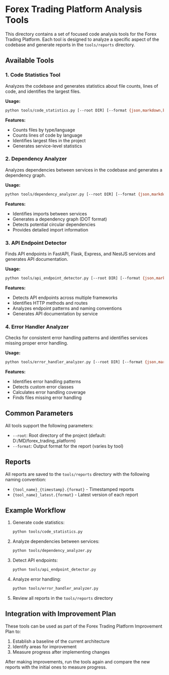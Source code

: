 # Forex Trading Platform Analysis Tools

This directory contains a set of focused code analysis tools for the Forex Trading Platform. Each tool is designed to analyze a specific aspect of the codebase and generate reports in the `tools/reports` directory.

## Available Tools

### 1. Code Statistics Tool

Analyzes the codebase and generates statistics about file counts, lines of code, and identifies the largest files.

**Usage:**
```bash
python tools/code_statistics.py [--root DIR] [--format {json,markdown,both}]
```

**Features:**
- Counts files by type/language
- Counts lines of code by language
- Identifies largest files in the project
- Generates service-level statistics

### 2. Dependency Analyzer

Analyzes dependencies between services in the codebase and generates a dependency graph.

**Usage:**
```bash
python tools/dependency_analyzer.py [--root DIR] [--format {json,markdown,dot,all}]
```

**Features:**
- Identifies imports between services
- Generates a dependency graph (DOT format)
- Detects potential circular dependencies
- Provides detailed import information

### 3. API Endpoint Detector

Finds API endpoints in FastAPI, Flask, Express, and NestJS services and generates API documentation.

**Usage:**
```bash
python tools/api_endpoint_detector.py [--root DIR] [--format {json,markdown,both}]
```

**Features:**
- Detects API endpoints across multiple frameworks
- Identifies HTTP methods and routes
- Analyzes endpoint patterns and naming conventions
- Generates API documentation by service

### 4. Error Handler Analyzer

Checks for consistent error handling patterns and identifies services missing proper error handling.

**Usage:**
```bash
python tools/error_handler_analyzer.py [--root DIR] [--format {json,markdown,both}]
```

**Features:**
- Identifies error handling patterns
- Detects custom error classes
- Calculates error handling coverage
- Finds files missing error handling

## Common Parameters

All tools support the following parameters:

- `--root`: Root directory of the project (default: D:/MD/forex_trading_platform)
- `--format`: Output format for the report (varies by tool)

## Reports

All reports are saved to the `tools/reports` directory with the following naming convention:

- `{tool_name}_{timestamp}.{format}` - Timestamped reports
- `{tool_name}_latest.{format}` - Latest version of each report

## Example Workflow

1. Generate code statistics:
   ```bash
   python tools/code_statistics.py
   ```

2. Analyze dependencies between services:
   ```bash
   python tools/dependency_analyzer.py
   ```

3. Detect API endpoints:
   ```bash
   python tools/api_endpoint_detector.py
   ```

4. Analyze error handling:
   ```bash
   python tools/error_handler_analyzer.py
   ```

5. Review all reports in the `tools/reports` directory

## Integration with Improvement Plan

These tools can be used as part of the Forex Trading Platform Improvement Plan to:

1. Establish a baseline of the current architecture
2. Identify areas for improvement
3. Measure progress after implementing changes

After making improvements, run the tools again and compare the new reports with the initial ones to measure progress.